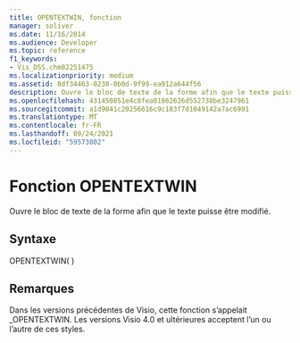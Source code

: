 ```yaml
---
title: OPENTEXTWIN, fonction
manager: soliver
ms.date: 11/16/2014
ms.audience: Developer
ms.topic: reference
f1_keywords:
- Vis_DSS.chm82251475
ms.localizationpriority: medium
ms.assetid: 8df34463-0238-0b0d-9f99-ea912a644f56
description: Ouvre le bloc de texte de la forme afin que le texte puisse être modifié.
ms.openlocfilehash: 431450851e4c8fea01862626d552738be3247961
ms.sourcegitcommit: a1d9041c20256616c9c183f7d1049142a7ac6991
ms.translationtype: MT
ms.contentlocale: fr-FR
ms.lasthandoff: 09/24/2021
ms.locfileid: "59573802"
---
```

# <a name="opentextwin-function"></a>Fonction OPENTEXTWIN

Ouvre le bloc de texte de la forme afin que le texte puisse être modifié.
  
## <a name="syntax"></a>Syntaxe

OPENTEXTWIN( )
  
## <a name="remarks"></a>Remarques

Dans les versions précédentes de Visio, cette fonction s’appelait _OPENTEXTWIN. Les versions Visio 4.0 et ultérieures acceptent l’un ou l’autre de ces styles. 
  

